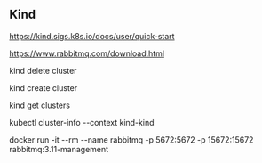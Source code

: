 ## Kind

https://kind.sigs.k8s.io/docs/user/quick-start

https://www.rabbitmq.com/download.html

kind delete cluster

kind create cluster

kind get clusters

kubectl cluster-info --context kind-kind

docker run -it --rm --name rabbitmq -p 5672:5672 -p 15672:15672 rabbitmq:3.11-management

